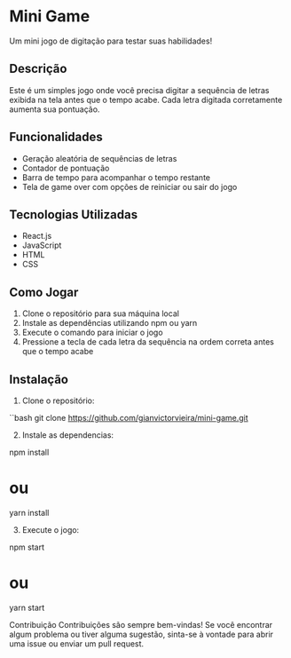 # Mini Game

Um mini jogo de digitação para testar suas habilidades!

## Descrição

Este é um simples jogo onde você precisa digitar a sequência de letras exibida na tela antes que o tempo acabe. Cada letra digitada corretamente aumenta sua pontuação.

## Funcionalidades

- Geração aleatória de sequências de letras
- Contador de pontuação
- Barra de tempo para acompanhar o tempo restante
- Tela de game over com opções de reiniciar ou sair do jogo

## Tecnologias Utilizadas

- React.js
- JavaScript
- HTML
- CSS

## Como Jogar

1. Clone o repositório para sua máquina local
2. Instale as dependências utilizando npm ou yarn
3. Execute o comando para iniciar o jogo
4. Pressione a tecla de cada letra da sequência na ordem correta antes que o tempo acabe

## Instalação

1. Clone o repositório:

``bash
git clone https://github.com/gianvictorvieira/mini-game.git 

2. Instale as dependencias:

npm install
# ou
yarn install

3. Execute o jogo:

npm start
# ou
yarn start

Contribuição
Contribuições são sempre bem-vindas! Se você encontrar algum problema ou tiver alguma sugestão, sinta-se à vontade para abrir uma issue ou enviar um pull request.

